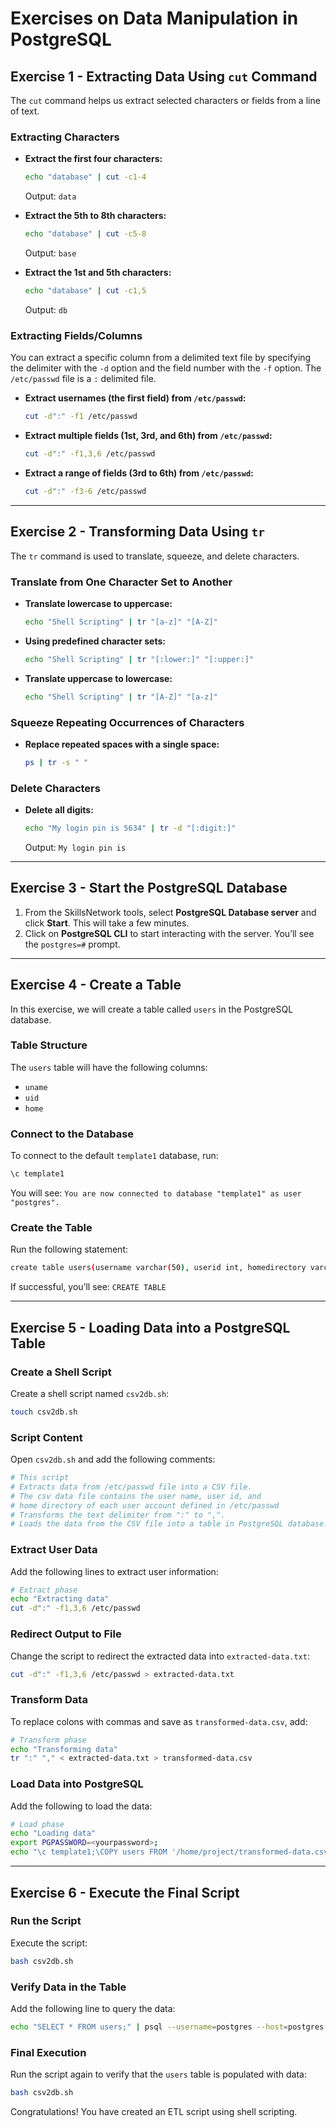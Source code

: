 # Exercises on Data Manipulation in PostgreSQL

## Exercise 1 - Extracting Data Using `cut` Command

The `cut` command helps us extract selected characters or fields from a line of text.

### Extracting Characters

- **Extract the first four characters:**
    ```bash
    echo "database" | cut -c1-4
    ```
    Output: `data`

- **Extract the 5th to 8th characters:**
    ```bash
    echo "database" | cut -c5-8
    ```
    Output: `base`

- **Extract the 1st and 5th characters:**
    ```bash
    echo "database" | cut -c1,5
    ```
    Output: `db`

### Extracting Fields/Columns

You can extract a specific column from a delimited text file by specifying the delimiter with the `-d` option and the field number with the `-f` option. The `/etc/passwd` file is a `:` delimited file.

- **Extract usernames (the first field) from `/etc/passwd`:**
    ```bash
    cut -d":" -f1 /etc/passwd
    ```

- **Extract multiple fields (1st, 3rd, and 6th) from `/etc/passwd`:**
    ```bash
    cut -d":" -f1,3,6 /etc/passwd
    ```

- **Extract a range of fields (3rd to 6th) from `/etc/passwd`:**
    ```bash
    cut -d":" -f3-6 /etc/passwd
    ```

---

## Exercise 2 - Transforming Data Using `tr`

The `tr` command is used to translate, squeeze, and delete characters.

### Translate from One Character Set to Another

- **Translate lowercase to uppercase:**
    ```bash
    echo "Shell Scripting" | tr "[a-z]" "[A-Z]"
    ```

- **Using predefined character sets:**
    ```bash
    echo "Shell Scripting" | tr "[:lower:]" "[:upper:]"
    ```

- **Translate uppercase to lowercase:**
    ```bash
    echo "Shell Scripting" | tr "[A-Z]" "[a-z]"
    ```

### Squeeze Repeating Occurrences of Characters

- **Replace repeated spaces with a single space:**
    ```bash
    ps | tr -s " "
    ```

### Delete Characters

- **Delete all digits:**
    ```bash
    echo "My login pin is 5634" | tr -d "[:digit:]"
    ```
    Output: `My login pin is`

---

## Exercise 3 - Start the PostgreSQL Database

1. From the SkillsNetwork tools, select **PostgreSQL Database server** and click **Start**. This will take a few minutes.
2. Click on **PostgreSQL CLI** to start interacting with the server. You’ll see the `postgres=#` prompt.

---

## Exercise 4 - Create a Table

In this exercise, we will create a table called `users` in the PostgreSQL database.

### Table Structure

The `users` table will have the following columns:
- `uname`
- `uid`
- `home`

### Connect to the Database

To connect to the default `template1` database, run:
```bash
\c template1
```
You will see: `You are now connected to database "template1" as user "postgres".`

### Create the Table

Run the following statement:
```bash
create table users(username varchar(50), userid int, homedirectory varchar(100));
```
If successful, you’ll see: `CREATE TABLE`

---

## Exercise 5 - Loading Data into a PostgreSQL Table

### Create a Shell Script

Create a shell script named `csv2db.sh`:
```bash
touch csv2db.sh
```

### Script Content

Open `csv2db.sh` and add the following comments:
```bash
# This script
# Extracts data from /etc/passwd file into a CSV file.
# The csv data file contains the user name, user id, and
# home directory of each user account defined in /etc/passwd
# Transforms the text delimiter from ":" to ",".
# Loads the data from the CSV file into a table in PostgreSQL database.
```

### Extract User Data

Add the following lines to extract user information:
```bash
# Extract phase
echo "Extracting data"
cut -d":" -f1,3,6 /etc/passwd
```

### Redirect Output to File

Change the script to redirect the extracted data into `extracted-data.txt`:
```bash
cut -d":" -f1,3,6 /etc/passwd > extracted-data.txt
```

### Transform Data

To replace colons with commas and save as `transformed-data.csv`, add:
```bash
# Transform phase
echo "Transforming data"
tr ":" "," < extracted-data.txt > transformed-data.csv
```

### Load Data into PostgreSQL

Add the following to load the data:
```bash
# Load phase
echo "Loading data"
export PGPASSWORD=<yourpassword>;
echo "\c template1;\COPY users FROM '/home/project/transformed-data.csv' DELIMITERS ',' CSV;" | psql --username=postgres
```

---

## Exercise 6 - Execute the Final Script

### Run the Script

Execute the script:
```bash
bash csv2db.sh
```

### Verify Data in the Table

Add the following line to query the data:
```bash
echo "SELECT * FROM users;" | psql --username=postgres --host=postgres template1
```

### Final Execution

Run the script again to verify that the `users` table is populated with data:
```bash
bash csv2db.sh
```

Congratulations! You have created an ETL script using shell scripting.
